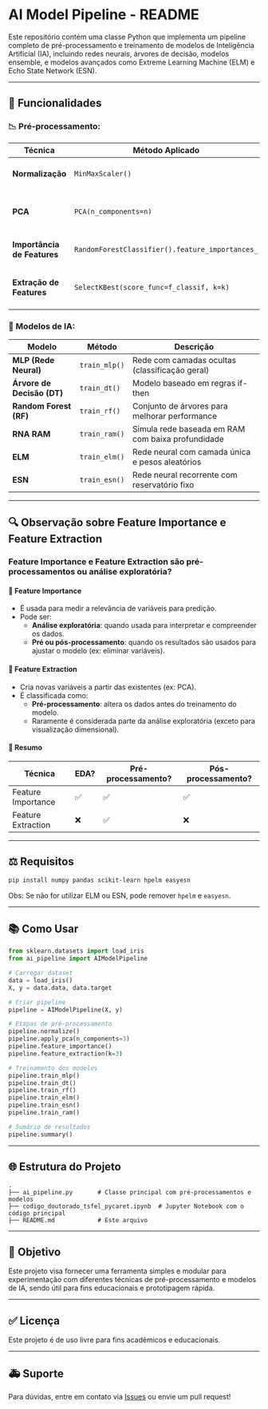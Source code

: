 # AI Model Pipeline - README

Este repositório contém uma classe Python que implementa um pipeline completo de pré-processamento e treinamento de modelos de Inteligência Artificial (IA), incluindo redes neurais, árvores de decisão, modelos ensemble, e modelos avançados como Extreme Learning Machine (ELM) e Echo State Network (ESN).

---

## 🔧 Funcionalidades

### 📉 Pré-processamento:

| Técnica                  | Método Aplicado                        | Objetivo |
|---------------------------|------------------------------------------|---------|
| **Normalização**          | `MinMaxScaler()`                         | Escala os dados para o intervalo [0,1] |
| **PCA**                   | `PCA(n_components=n)`                    | Reduz a dimensionalidade mantendo a maior variância |
| **Importância de Features**| `RandomForestClassifier().feature_importances_` | Mede a relevância de cada atributo |
| **Extração de Features** | `SelectKBest(score_func=f_classif, k=k)` | Seleciona as *k* melhores features com ANOVA F |

### 🧠 Modelos de IA:

| Modelo                  | Método | Descrição |
|-------------------------|--------|-----------|
| **MLP (Rede Neural)**   | `train_mlp()` | Rede com camadas ocultas (classificação geral) |
| **Árvore de Decisão (DT)** | `train_dt()` | Modelo baseado em regras if-then |
| **Random Forest (RF)**  | `train_rf()` | Conjunto de árvores para melhorar performance |
| **RNA RAM**             | `train_ram()` | Simula rede baseada em RAM com baixa profundidade |
| **ELM**                 | `train_elm()` | Rede neural com camada única e pesos aleatórios |
| **ESN**                 | `train_esn()` | Rede neural recorrente com reservatório fixo |

---

## 🔍 Observação sobre Feature Importance e Feature Extraction

### Feature Importance e Feature Extraction são pré-processamentos ou análise exploratória?

#### 🔹 Feature Importance
- É usada para medir a relevância de variáveis para predição.
- Pode ser:
  - **Análise exploratória**: quando usada para interpretar e compreender os dados.
  - **Pré ou pós-processamento**: quando os resultados são usados para ajustar o modelo (ex: eliminar variáveis).

#### 🔹 Feature Extraction
- Cria novas variáveis a partir das existentes (ex: PCA).
- É classificada como:
  - **Pré-processamento**: altera os dados antes do treinamento do modelo.
  - Raramente é considerada parte da análise exploratória (exceto para visualização dimensional).

#### 📄 Resumo

| Técnica             | EDA? | Pré-processamento? | Pós-processamento? |
|---------------------|------|----------------------|--------------------|
| Feature Importance  | ✅  | ✅                   | ✅                 |
| Feature Extraction  | ❌  | ✅                   | ❌                 |

---

## ⚖️ Requisitos

```bash
pip install numpy pandas scikit-learn hpelm easyesn
```

Obs: Se não for utilizar ELM ou ESN, pode remover `hpelm` e `easyesn`.

---

## 📚 Como Usar

```python
from sklearn.datasets import load_iris
from ai_pipeline import AIModelPipeline

# Carregar dataset
data = load_iris()
X, y = data.data, data.target

# Criar pipeline
pipeline = AIModelPipeline(X, y)

# Etapas de pré-processamento
pipeline.normalize()
pipeline.apply_pca(n_components=3)
pipeline.feature_importance()
pipeline.feature_extraction(k=3)

# Treinamento dos modelos
pipeline.train_mlp()
pipeline.train_dt()
pipeline.train_rf()
pipeline.train_elm()
pipeline.train_esn()
pipeline.train_ram()

# Sumário de resultados
pipeline.summary()
```

---

## 🌐 Estrutura do Projeto

```
.
├── ai_pipeline.py       # Classe principal com pré-processamentos e modelos
├── codigo_doutorado_tsfel_pycaret.ipynb  # Jupyter Notebook com o código principal
├── README.md            # Este arquivo
```

---

## 🚀 Objetivo

Este projeto visa fornecer uma ferramenta simples e modular para experimentação com diferentes técnicas de pré-processamento e modelos de IA, sendo útil para fins educacionais e prototipagem rápida.

---

## ✅ Licença

Este projeto é de uso livre para fins acadêmicos e educacionais.

---

## 🚑 Suporte

Para dúvidas, entre em contato via [Issues](https://github.com/seu-usuario/seu-repositorio/issues) ou envie um pull request!


